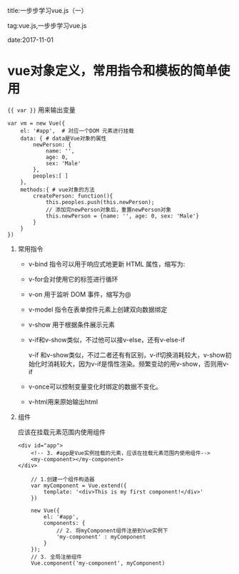title:一步步学习vue.js（一）

tag:vue.js,一步步学习vue.js

date:2017-11-01



# vue对象定义，常用指令和模板的简单使用

`{{ var }}` 用来输出变量

```
var vm = new Vue({
    el: '#app',  # 对应一个DOM 元素进行挂载
    data: { # data是Vue对象的属性
        newPerson: {
            name: '',
            age: 0,
            sex: 'Male'
        },
        peoples:[ ]
    },
    methods:{ # vue对象的方法
        createPerson: function(){
            this.peoples.push(this.newPerson);
            // 添加完newPerson对象后，重置newPerson对象
            this.newPerson = {name: '', age: 0, sex: 'Male'}
        }
    }
})
```

1. 常用指令
    * v-bind 指令可以用于响应式地更新 HTML 属性，缩写为:
    * v-for会对使用它的标签进行循环
    * v-on 用于监听 DOM 事件，缩写为@
    * v-model 指令在表单控件元素上创建双向数据绑定
    * v-show 用于根据条件展示元素
    * v-if和v-show类似，不过他可以接v-else，还有v-else-if
                
        v-if 和v-show类似，不过二者还有有区别，v-if切换消耗较大，v-show初始化时消耗较大，因为v-if是惰性渲染。频繁变动的用v-show，否则用v-if
    * v-once可以控制变量变化时绑定的数据不变化。
    * v-html用来原始输出html

2. 组件
    
    应该在挂载元素范围内使用组件
    ```
    <div id="app">
        <!-- 3. #app是Vue实例挂载的元素，应该在挂载元素范围内使用组件-->
        <my-component></my-component>
    </div>

        // 1.创建一个组件构造器
        var myComponent = Vue.extend({
            template: '<div>This is my first component!</div>'
        })

        new Vue({
            el: '#app',
            components: {
                // 2. 将myComponent组件注册到Vue实例下
                'my-component' : myComponent
            }
        });
        // 3. 全局注册组件
        Vue.component('my-component', myComponent)
    ```
